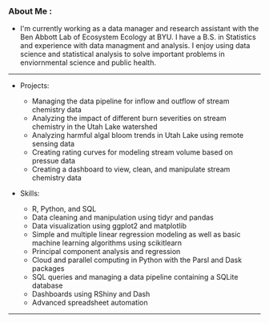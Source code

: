 ### About Me :

- I'm currently working as a data manager and research assistant with the Ben Abbott Lab of Ecosystem Ecology at BYU. I have a B.S. in Statistics and experience with data managment and analysis. I enjoy using data science and statistical analysis to solve important problems in enviornmental science and public health.  

---

- Projects:  
    - Managing the data pipeline for inflow and outflow of stream chemistry data  
    - Analyzing the impact of different burn severities on stream chemistry in the Utah Lake watershed  
    - Analyzing harmful algal bloom trends in Utah Lake using remote sensing data  
    - Creating rating curves for modeling stream volume based on pressue data  
    - Creating a dashboard to view, clean, and manipulate stream chemistry data  

- Skills:   
    - R, Python, and SQL  
    - Data cleaning and manipulation using tidyr and pandas 
    - Data visualization using ggplot2 and matplotlib 
    - Simple and multiple linear regression modeling as well as basic machine learning algorithms using scikitlearn
    - Principal component analysis and regression
    - Cloud and parallel computing in Python with the Parsl and Dask packages
    - SQL queries and managing a data pipeline containing a SQLite database  
    - Dashboards using RShiny and Dash
    - Advanced spreadsheet automation 

---
